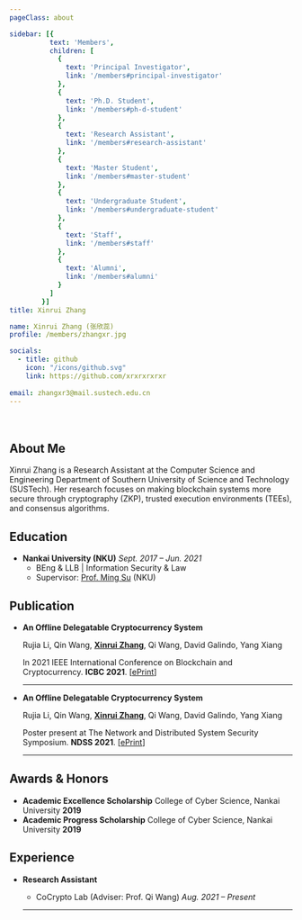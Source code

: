 ```yaml
---
pageClass: about

sidebar: [{
          text: 'Members',
          children: [
            {
              text: 'Principal Investigator',
              link: '/members#principal-investigator'
            },
            {
              text: 'Ph.D. Student',
              link: '/members#ph-d-student'
            },
            {
              text: 'Research Assistant',
              link: '/members#research-assistant'
            },
            {
              text: 'Master Student',
              link: '/members#master-student'
            },
            {
              text: 'Undergraduate Student',
              link: '/members#undergraduate-student'
            },
            {
              text: 'Staff',
              link: '/members#staff'
            },
            {
              text: 'Alumni',
              link: '/members#alumni'
            }
          ]
        }]
title: Xinrui Zhang

name: Xinrui Zhang (张欣蕊)
profile: /members/zhangxr.jpg

socials:
  - title: github
    icon: "/icons/github.svg"
    link: https://github.com/xrxrxrxrxr
  
email: zhangxr3@mail.sustech.edu.cn
---
```

<div style="padding: 2%"></div>
<ProfileSection :frontmatter="$page.frontmatter" />

## About Me

Xinrui Zhang is a Research Assistant at the Computer Science and Engineering Department of Southern University of Science and Technology (SUSTech). Her research focuses on making blockchain systems more secure through cryptography (ZKP), trusted execution environments (TEEs), and consensus algorithms.

## Education

- **Nankai University (NKU)** *Sept. 2017 – Jun. 2021* 
  - BEng & LLB | Information Security & Law
  - Supervisor: [Prof. Ming Su](https://cc.nankai.edu.cn/2019/0619/c13620a179384/page.htm) (NKU)

## Publication

- **An Offline Delegatable Cryptocurrency System**
  
    Rujia Li, Qin Wang, <u>**Xinrui Zhang**</u>, Qi Wang, David Galindo, Yang Xiang

    In 2021 IEEE International Conference on Blockchain and Cryptocurrency. **ICBC 2021**. [[ePrint](https://arxiv.org/pdf/2103.12905.pdf)]

    ---

- **An Offline Delegatable Cryptocurrency System**
  
    Rujia Li, Qin Wang, <u>**Xinrui Zhang**</u>, Qi Wang, David Galindo, Yang Xiang

    Poster present at The Network and Distributed System Security Symposium. **NDSS 2021**. [[ePrint](https://www.ndss-symposium.org/wp-content/uploads/NDSS2021posters_paper_14.pdf)]
    
    ---


## Awards & Honors
- **Academic Excellence Scholarship** College of Cyber Science, Nankai University **2019**
- **Academic Progress Scholarship** College of Cyber Science, Nankai University **2019**

## Experience
- **Research Assistant**
  - CoCrypto Lab (Adviser: Prof. Qi Wang) *Aug. 2021 – Present*
  
  ---


<!-- Custom style for this page -->

<style lang="stylus">

.theme-container.about .page
  font-size 14px
  font-family "lucida grande", "lucida sans unicode", lucida, "Helvetica Neue", Helvetica, Arial, sans-serif;
  p
    margin 0 0 0.5rem
  p, ul, ol
    line-height normal
  a
    font-weight normal
  .theme-default-content:not(.custom) > h2
    margin-bottom 0.5rem
  .theme-default-content:not(.custom) > h2:first-child + p
    margin-top 0.5rem
  .theme-default-content:not(.custom) > h3
    padding-top 4rem

  /* Override */
  .md-card
    margin-top 0.5em
    .card-image
      padding 0.2rem
      img
        max-width 120px
        max-height 120px
    .card-content p
      -webkit-margin-after 0.2em

@media (max-width: 419px)
  .theme-container.about .page
    p, ul, ol
      line-height 1.5

    .md-card
      .card-image
        img 
          width 100%
          max-width 400px

</style>

